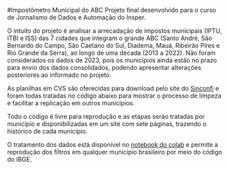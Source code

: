 #Impostômetro Municipal do ABC
Projeto final desenvolvido para o curso de Jornalismo de Dados e Automação do Insper.

O intuito do projeto é analisar a arrecadação de impostos municipais (IPTU, ITBI e ISS) das 7 cidades que integram o grande ABC (Santo André, São Bernardo do Campo, São Caetano do Sul, Diadema, Mauá, Ribeirão Pires e Rio Grande da Serra), ao longo de uma década (2013 a 2022). Não foram considerados os dados de 2023, pois os municípios ainda estão no prazo para envio dos dados consolidados, podendo apresentar alterações posteriores ao informado no projeto.

As planilhas em CVS são oferecidas para download pelo site  do [Sinconfi](https://https://siconfi.tesouro.gov.br/siconfi/pages/public/consulta_finbra/finbra_list.jsf) e foram todas tratadas no código abaixo para mostrar o processo de limpeza e facilitar a replicação em outros municípios.

Todo o código é livre para reprodução e as etapas serão tratadas por município e disponibilizadas em um site com sete páginas, trazendo o histórico de cada município.

O tratamento dos dados está disponível no [notebook do colab](https://colab.research.google.com/drive/18gvGC9MnICmWorzkn2SHFPspuyVFWMFl?usp=sharing) e permite a reprodução dos filtros em qualquer município brasileiro por meio do código do IBGE.
